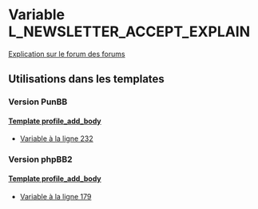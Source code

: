 # Variable L_NEWSLETTER_ACCEPT_EXPLAIN
[Explication sur le forum des forums](http://forum.forumactif.com/t294113-listing-des-variables#L_NEWSLETTER_ACCEPT_EXPLAIN)
## Utilisations dans les templates
### Version PunBB
#### [Template profile_add_body](punbb/profile_add_body.md)
* [Variable à la ligne 232](../punbb/profile_add_body.tpl#L232)
### Version phpBB2
#### [Template profile_add_body](subsilver/profile_add_body.md)
* [Variable à la ligne 179](../subsilver/profile_add_body.tpl#L179)